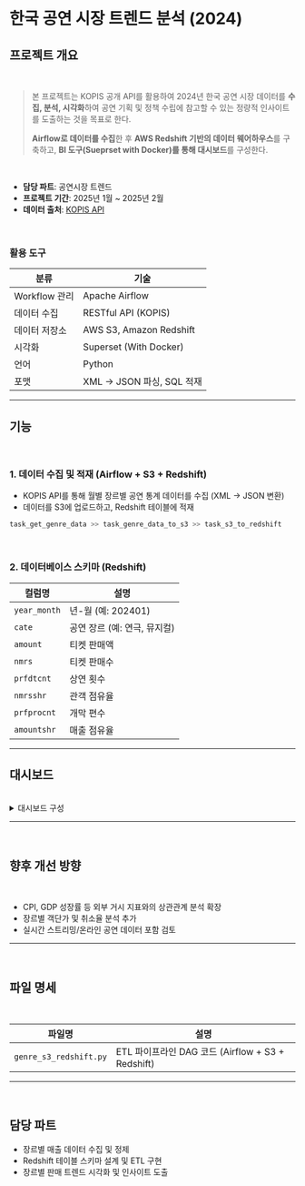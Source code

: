 
# 한국 공연 시장 트렌드 분석 (2024)


## 프로젝트 개요

<br/>

> 본 프로젝트는 KOPIS 공개 API를 활용하여 2024년 한국 공연 시장 데이터를 **수집, 분석, 시각화**하여 공연 기획 및 정책 수립에 참고할 수 있는 정량적 인사이트를 도출하는 것을 목표로 한다.
> 
> **Airflow로 데이터를 수집**한 후 **AWS Redshift 기반의 데이터 웨어하우스**를 구축하고, **BI 도구(Sueprset with Docker)를 통해 대시보드**를 구성한다.

<br/>



- **담당 파트**: 공연시장 트렌드
- **프로젝트 기간**: 2025년 1월 ~ 2025년 2월
- **데이터 출처**: [KOPIS API](http://www.kopis.or.kr)


<br/>

### 활용 도구

| 분류 | 기술 |
|------|------|
| Workflow 관리 | Apache Airflow |
| 데이터 수집 | RESTful API (KOPIS) |
| 데이터 저장소 | AWS S3, Amazon Redshift |
| 시각화 | Superset (With Docker) |
| 언어 | Python |
| 포맷 | XML → JSON 파싱, SQL 적재 |


---

## 기능

<br/>

### 1. 데이터 수집 및 적재 (Airflow + S3 + Redshift)
- KOPIS API를 통해 월별 장르별 공연 통계 데이터를 수집 (XML → JSON 변환)
- 데이터를 S3에 업로드하고, Redshift 테이블에 적재

```python
task_get_genre_data >> task_genre_data_to_s3 >> task_s3_to_redshift
```
<br/>

### 2. 데이터베이스 스키마 (Redshift)

| 컬럼명 | 설명 |
|--------|------|
| `year_month` | 년-월 (예: 202401) |
| `cate` | 공연 장르 (예: 연극, 뮤지컬) |
| `amount` | 티켓 판매액 |
| `nmrs` | 티켓 판매수 |
| `prfdtcnt` | 상연 횟수 |
| `nmrsshr` | 관객 점유율 |
| `prfprocnt` | 개막 편수 |
| `amountshr` | 매출 점유율 |

---

## 대시보드

<br/>

<details>
<summary> 대시보드 구성 </summary>
<div markdown="1">

### 1. 장르별 연간 판매액 점유율

- 2024년 월별 판매액 점유율의 평균값을 기준으로 파이차트 구성
- 장르별 수익성 파악 가능

<br/>

### 2. 월별 장르별 판매액 변화

- 라인차트를 활용해 장르별 월간 매출 변화 시각화
- 성수기 및 비수기 트렌드 파악

<br/>

### 3. 월별 장르별 개막 편수

- 누적 막대 그래프를 통해 장르별 개막 추이를 분석
- 공연 기획 수요 변화 추적

<br/>

### 4. 장르별 연간 관객 분포

- Partition Chart를 활용해 관객 점유율 평균 시각화
- 인기 장르와 실질적인 관객 동원력 비교

<br/>

## 주요 인사이트

- **관객 점유율 vs 매출 점유율**
    - 고수익 장르와 관객 동원력 강한 장르 간 괴리 존재
- **장르별 성수기 차이**
    - 특정 장르는 계절성 강한 매출 패턴을 보임
- **공연 기획 전략 수립**
    - 장르별 강약점 파악을 통한 예산 배분, 마케팅 전략 수립 가능

</div>
</details>


---

<br/>

## 향후 개선 방향

<br/>

- CPI, GDP 성장률 등 외부 거시 지표와의 상관관계 분석 확장
- 장르별 객단가 및 취소율 분석 추가
- 실시간 스트리밍/온라인 공연 데이터 포함 검토

---

<br/>

## 파일 명세

<br/>

| 파일명 | 설명 |
|--------|------|
| `genre_s3_redshift.py` | ETL 파이프라인 DAG 코드 (Airflow + S3 + Redshift) |

---

<br/>

## 담당 파트

- 장르별 매출 데이터 수집 및 정제
- Redshift 테이블 스키마 설계 및 ETL 구현
- 장르별 판매 트렌드 시각화 및 인사이트 도출
